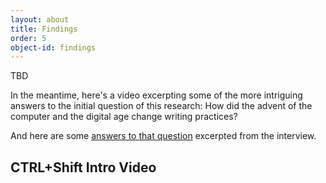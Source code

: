 ```yaml
---
layout: about
title: Findings
order: 5
object-id: findings
---
```

TBD

In the meantime, here's a video excerpting some of the more intriguing answers to the initial question of this research: How did the advent of the computer and the digital age change writing practices?

And here are some [answers to that question](analyses/questions/question7.html) excerpted from the interview.
<div class="center">
 
<div id="ytplayer" ></div>
   <h2 class="poet-name">CTRL+Shift Intro Video</h2>
</div>
<script>
  // Load the IFrame Player API code asynchronously.
  var tag = document.createElement('script');
  tag.src = "https://www.youtube.com/player_api";
  var firstScriptTag = document.getElementsByTagName('script')[0];
  firstScriptTag.parentNode.insertBefore(tag, firstScriptTag);

  // Replace the 'ytplayer' element with an <iframe> and
  // YouTube player after the API code downloads.
  var player;
  function onYouTubePlayerAPIReady() {
    player = new YT.Player('ytplayer', {
      height: '500',
      width: '800',
      cc_load_policy: 1,
      videoId: 'HQXUDOt_vCM'
    });
  }
</script>